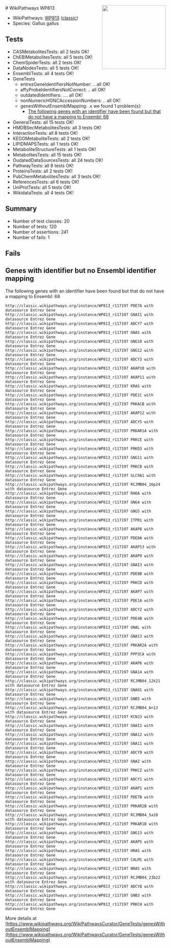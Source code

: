 <img style="float: right; width: 200px" src="https://upload.wikimedia.org/wikipedia/commons/thumb/8/83/Wplogo_with_text_500.png/640px-Wplogo_with_text_500.png" />
# WikiPathways WP813

* WikiPathways: [WP813](https://wikipathways.org/pathways/WP813) ([classic](https://classic.wikipathways.org/instance/WP813))
* Species: Gallus gallus
## Tests
* CASMetabolitesTests: all 2 tests OK!
* ChEBIMetabolitesTests: all 5 tests OK!
* ChemSpiderTests: all 2 tests OK!
* DataNodesTests: all 5 tests OK!
* EnsemblTests: all 4 tests OK!
* GeneTests
    * entrezGeneIdentifiersNotNumber: .. all OK!
    * affyProbeIdentifiersNotCorrect: .. all OK!
    * outdatedIdentifiers: .... all OK!
    * nonNumericHGNCAccessionNumbers: .. all OK!
    * genesWithoutEnsemblMapping: .x we found 1 problem(s):
        * [The following genes with an identifier have been found but that do not have a mapping to Ensembl: 68](#c4e543b0)
* GeneralTests: all 15 tests OK!
* HMDBSecMetabolitesTests: all 3 tests OK!
* InteractionTests: all 8 tests OK!
* KEGGMetaboliteTests: all 2 tests OK!
* LIPIDMAPSTests: all 1 tests OK!
* MetaboliteStructureTests: all 1 tests OK!
* MetabolitesTests: all 15 tests OK!
* OudatedDataSourcesTests: all 24 tests OK!
* PathwayTests: all 8 tests OK!
* ProteinsTests: all 2 tests OK!
* PubChemMetabolitesTests: all 3 tests OK!
* ReferencesTests: all 6 tests OK!
* UniProtTests: all 5 tests OK!
* WikidataTests: all 4 tests OK!


## Summary

* Number of test classes: 20
* Number of tests: 120
* Number of assertions: 241
* Number of fails: 1

## Fails

<a name="c4e543b0" />

## Genes with identifier but no Ensembl identifier mapping

The following genes with an identifier have been found but that do not have a mapping to Ensembl: 68
```
http://classic.wikipathways.org/instance/WP813_r117197 PDE7A with datasource Entrez Gene
http://classic.wikipathways.org/instance/WP813_r117197 GNAI1 with datasource Entrez Gene
http://classic.wikipathways.org/instance/WP813_r117197 ADCY7 with datasource Entrez Gene
http://classic.wikipathways.org/instance/WP813_r117197 GNAS with datasource Entrez Gene
http://classic.wikipathways.org/instance/WP813_r117197 GNG10 with datasource Entrez Gene
http://classic.wikipathways.org/instance/WP813_r117197 GNG12 with datasource Entrez Gene
http://classic.wikipathways.org/instance/WP813_r117197 ADCY3 with datasource Entrez Gene
http://classic.wikipathways.org/instance/WP813_r117197 AKAP10 with datasource Entrez Gene
http://classic.wikipathways.org/instance/WP813_r117197 AKAP11 with datasource Entrez Gene
http://classic.wikipathways.org/instance/WP813_r117197 KRAS with datasource Entrez Gene
http://classic.wikipathways.org/instance/WP813_r117197 PDE1C with datasource Entrez Gene
http://classic.wikipathways.org/instance/WP813_r117197 PRKACB with datasource Entrez Gene
http://classic.wikipathways.org/instance/WP813_r117197 AKAP12 with datasource Entrez Gene
http://classic.wikipathways.org/instance/WP813_r117197 ADCY5 with datasource Entrez Gene
http://classic.wikipathways.org/instance/WP813_r117197 PRKAR1A with datasource Entrez Gene
http://classic.wikipathways.org/instance/WP813_r117197 PRKCE with datasource Entrez Gene
http://classic.wikipathways.org/instance/WP813_r117197 PRKD3 with datasource Entrez Gene
http://classic.wikipathways.org/instance/WP813_r117197 GNG11 with datasource Entrez Gene
http://classic.wikipathways.org/instance/WP813_r117197 PRKCB with datasource Entrez Gene
http://classic.wikipathways.org/instance/WP813_r117197 SLC9A1 with datasource Entrez Gene
http://classic.wikipathways.org/instance/WP813_r117197 RCJMB04_16p24 with datasource Entrez Gene
http://classic.wikipathways.org/instance/WP813_r117197 RHOA with datasource Entrez Gene
http://classic.wikipathways.org/instance/WP813_r117197 GNG4 with datasource Entrez Gene
http://classic.wikipathways.org/instance/WP813_r117197 GNG5 with datasource Entrez Gene
http://classic.wikipathways.org/instance/WP813_r117197 ITPR1 with datasource Entrez Gene
http://classic.wikipathways.org/instance/WP813_r117197 AKAP8 with datasource Entrez Gene
http://classic.wikipathways.org/instance/WP813_r117197 PDE8A with datasource Entrez Gene
http://classic.wikipathways.org/instance/WP813_r117197 AKAP13 with datasource Entrez Gene
http://classic.wikipathways.org/instance/WP813_r117197 AKAP9 with datasource Entrez Gene
http://classic.wikipathways.org/instance/WP813_r117197 GNAI3 with datasource Entrez Gene
http://classic.wikipathways.org/instance/WP813_r117197 PDE8B with datasource Entrez Gene
http://classic.wikipathways.org/instance/WP813_r117197 PRKCD with datasource Entrez Gene
http://classic.wikipathways.org/instance/WP813_r117197 AKAP7 with datasource Entrez Gene
http://classic.wikipathways.org/instance/WP813_r117197 PDE1A with datasource Entrez Gene
http://classic.wikipathways.org/instance/WP813_r117197 ADCY2 with datasource Entrez Gene
http://classic.wikipathways.org/instance/WP813_r117197 PDE4B with datasource Entrez Gene
http://classic.wikipathways.org/instance/WP813_r117197 GNAL with datasource Entrez Gene
http://classic.wikipathways.org/instance/WP813_r117197 GNA13 with datasource Entrez Gene
http://classic.wikipathways.org/instance/WP813_r117197 PRKAR2A with datasource Entrez Gene
http://classic.wikipathways.org/instance/WP813_r117197 PPP3CA with datasource Entrez Gene
http://classic.wikipathways.org/instance/WP813_r117197 AKAP6 with datasource Entrez Gene
http://classic.wikipathways.org/instance/WP813_r117197 GNA14 with datasource Entrez Gene
http://classic.wikipathways.org/instance/WP813_r117197 RCJMB04_12k21 with datasource Entrez Gene
http://classic.wikipathways.org/instance/WP813_r117197 GNAO1 with datasource Entrez Gene
http://classic.wikipathways.org/instance/WP813_r117197 GNB5 with datasource Entrez Gene
http://classic.wikipathways.org/instance/WP813_r117197 RCJMB04_6n13 with datasource Entrez Gene
http://classic.wikipathways.org/instance/WP813_r117197 KCNJ3 with datasource Entrez Gene
http://classic.wikipathways.org/instance/WP813_r117197 GNAI2 with datasource Entrez Gene
http://classic.wikipathways.org/instance/WP813_r117197 GNA12 with datasource Entrez Gene
http://classic.wikipathways.org/instance/WP813_r117197 GNA11 with datasource Entrez Gene
http://classic.wikipathways.org/instance/WP813_r117197 ADCY9 with datasource Entrez Gene
http://classic.wikipathways.org/instance/WP813_r117197 GNAZ with datasource Entrez Gene
http://classic.wikipathways.org/instance/WP813_r117197 PRKCZ with datasource Entrez Gene
http://classic.wikipathways.org/instance/WP813_r117197 ADCY1 with datasource Entrez Gene
http://classic.wikipathways.org/instance/WP813_r117197 AKAP1 with datasource Entrez Gene
http://classic.wikipathways.org/instance/WP813_r117197 PDE7B with datasource Entrez Gene
http://classic.wikipathways.org/instance/WP813_r117197 PRKAR2B with datasource Entrez Gene
http://classic.wikipathways.org/instance/WP813_r117197 RCJMB04_5a10 with datasource Entrez Gene
http://classic.wikipathways.org/instance/WP813_r117197 PRKAR1B with datasource Entrez Gene
http://classic.wikipathways.org/instance/WP813_r117197 GNG13 with datasource Entrez Gene
http://classic.wikipathways.org/instance/WP813_r117197 AKAP5 with datasource Entrez Gene
http://classic.wikipathways.org/instance/WP813_r117197 HRAS with datasource Entrez Gene
http://classic.wikipathways.org/instance/WP813_r117197 CALM1 with datasource Entrez Gene
http://classic.wikipathways.org/instance/WP813_r117197 NRAS with datasource Entrez Gene
http://classic.wikipathways.org/instance/WP813_r117197 RCJMB04_23b22 with datasource Entrez Gene
http://classic.wikipathways.org/instance/WP813_r117197 ADCY8 with datasource Entrez Gene
http://classic.wikipathways.org/instance/WP813_r117197 GNB3 with datasource Entrez Gene
http://classic.wikipathways.org/instance/WP813_r117197 PRKCH with datasource Entrez Gene
```

More details at [https://www.wikipathways.org/WikiPathwaysCurator/GeneTests/genesWithoutEnsemblMapping](https://www.wikipathways.org/WikiPathwaysCurator/GeneTests/genesWithoutEnsemblMapping)

